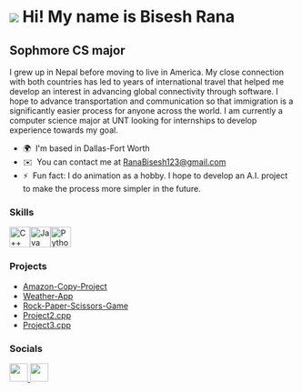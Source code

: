 ![](https://user-images.githubusercontent.com/18350557/176309783-0785949b-9127-417c-8b55-ab5a4333674e.gif) Hi! My name is Bisesh Rana 
===================================================================================================================================

Sophmore CS major
-----------------

I grew up in Nepal before moving to live in America. My close connection with both countries has led to years of international travel that helped me develop an interest in advancing global connectivity through software. I hope to advance transportation and communication so that immigration is a significantly easier process for anyone across the world. I am currently a computer science major at UNT looking for internships to develop experience towards my goal.

* 🌍  I'm based in Dallas-Fort Worth
* ✉️  You can contact me at [RanaBisesh123@gmail.com](mailto:RanaBisesh123@gmail.com)
* ⚡  Fun fact: I do animation as a hobby. I hope to develop an A.I. project to make the process more simpler in the future.

### Skills


<p align="left">
<a href="https://docs.microsoft.com/en-us/cpp/?view=msvc-170" target="_blank" rel="noreferrer"><img src="https://raw.githubusercontent.com/danielcranney/readme-generator/main/public/icons/skills/cplusplus-colored.svg" width="36" height="36" alt="C++" /></a><a href="https://www.oracle.com/java/" target="_blank" rel="noreferrer"><img src="https://raw.githubusercontent.com/danielcranney/readme-generator/main/public/icons/skills/java-colored.svg" width="36" height="36" alt="Java" /></a><a href="https://www.python.org/" target="_blank" rel="noreferrer"><img src="https://raw.githubusercontent.com/danielcranney/readme-generator/main/public/icons/skills/python-colored.svg" width="36" height="36" alt="Python" /></a>
</p>

### Projects
- [Amazon-Copy-Project](https://github.com/biseshRana/Amazon-copy-project)
- [Weather-App](https://github.com/biseshRana/Weather_App)
- [Rock-Paper-Scissors-Game](https://github.com/biseshRana/Rock-Paper-Scissors-Game)
- [Project2.cpp](https://github.com/biseshRana/Project2.cpp)
- [Project3.cpp](https://github.com/biseshRana/Project3.cpp)


### Socials

<p align="left"> <a href="https://www.github.com/biseshRana" target="_blank" rel="noreferrer"> <picture> <source media="(prefers-color-scheme: dark)" srcset="https://raw.githubusercontent.com/danielcranney/readme-generator/main/public/icons/socials/github-dark.svg" /> <source media="(prefers-color-scheme: light)" srcset="https://raw.githubusercontent.com/danielcranney/readme-generator/main/public/icons/socials/github.svg" /> <img src="https://raw.githubusercontent.com/danielcranney/readme-generator/main/public/icons/socials/github.svg" width="32" height="32" /> </picture> </a> <a href="https://www.linkedin.com/in/bisesh-rana-3aa508252" target="_blank" rel="noreferrer"> <picture> <source media="(prefers-color-scheme: dark)" srcset="https://raw.githubusercontent.com/danielcranney/readme-generator/main/public/icons/socials/linkedin-dark.svg" /> <source media="(prefers-color-scheme: light)" srcset="https://raw.githubusercontent.com/danielcranney/readme-generator/main/public/icons/socials/linkedin.svg" /> <img src="https://raw.githubusercontent.com/danielcranney/readme-generator/main/public/icons/socials/linkedin.svg" width="32" height="32" /> </picture> </a></p>
